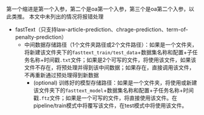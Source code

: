 第一个缩进是第一个入参，第二个是oa第一个入参，第三个是oa第二个入参，以此类推。
本文中未列出的情况将报错处理
- fastText（只支持law-article-prediction、chrage-prediction、term-of-penalty-prediction）
    - 中间数据存储路径（1个文件夹路径或2个文件路径）：如果是一个文件夹，将新建该文件夹下的`fasttext_train/test_data`+数据集名称和配置+子任务名称+时间戳`.txt`文件；如果是2个可写的文件，将使用该文件，如果该文件不存在，将预处理并得到该中间数据；如果存在，直接调用该文件，不再重新通过预处理得到新数据
        - (optional) 训练好的模型存储路径：如果是一个文件夹，将使用或新建该文件夹下的`fasttext_model`+数据集名称和配置+子任务名称+时间戳`.ftz`文件；如果是一个可写的文件，将直接使用该文件。在pipeline/train模式中将覆写该文件，在test模式中将使用该文件。